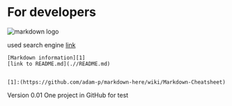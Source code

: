 # For developers


![markdown logo](https://upload.wikimedia.org/wikipedia/commons/4/4e/Docker_%28container_engine%29_logo.svg)

used search engine [link](https://www.google.ru)

```
[Markdown information][1]
[link to README.md](.//README.md)


[1]:(https://github.com/adam-p/markdown-here/wiki/Markdown-Cheatsheet)

```
Version 0.01
One project in GitHub for test

```
